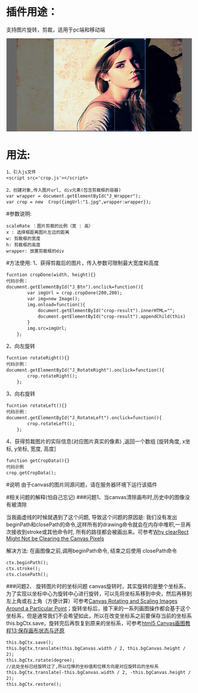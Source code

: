 # 插件用途：
支持图片旋转，剪裁，适用于pc端和移动端


![image](https://github.com/BabyLian/crop/raw/master/screenshots.png)
# 用法:
```
1、引入js文件
<script src='crop.js'></script>

2、创建对象,传入图片url, div元素(包含剪裁框的容器)
var wrapper = document.getElementById("J_Wrapper");
var crop = new  Crop({imgUrl:"1.jpg",wrapper:wrapper});
```

#参数说明:
```
scaleRate ：图片剪裁的比例（宽 : 高）
x : 选择框距离图片左边的距离
w: 剪裁框的宽度
h: 剪裁框的高度
wrapper: 放置剪裁框的div
```

#方法使用:
1、获得剪裁后的图片，传入参数可限制最大宽度和高度
```
fucntion cropDone(width, height){}
代码示例：
document.getElementById("J_Btn").onclick=function(){
        var imgUrl = crop.cropDone(200,200);
        var img=new Image();
        img.onload=function(){
            document.getElementById("crop-result").innerHTML="";
            document.getElementById("crop-result").appendChild(this)
        }
        img.src=imgUrl;
    };
  ```
  
2、向左旋转
```
fucntion rotateRight(){}
代码示例：
document.getElementById("J_RotateRight").onclick=function(){
        crop.rotateRight();
    };
```
3、向右旋转
```
fucntion rotateLeft(){}
代码示例：
document.getElementById("J_RotateLeft").onclick=function(){
        crop.rotateLeft();
    };
```
4、获得剪裁图片的实际信息(对应图片真实的像素) ,返回一个数组 [旋转角度, x坐标, y坐标, 宽度, 高度]
```
function getCropData(){}
代码示例
crop.getCropData();
```
#说明
由于canvas的图片同源问题，请在服务器环境下运行该插件


#相关问题的解释(怕自己忘记)
###问题1、当canvas清除画布时,历史中的图像没有被清除


当我画虚线的时候就遇到了这个问题, 导致这个问题的原因是: 我们没有发出beginPath和closePath的命令,这样所有的drawing命令就会在内存中堆积,一旦再次接收到stroke或其他命令时, 所有的路径都会被画出来。可参考[Why clearRect Might Not be Clearing the Canvas Pixels](http://codetheory.in/why-clearrect-might-not-be-clearing-canvas-pixels/)

解决方法: 在画图像之前,调用beginPath命令, 结束之后使用 closePath命令
```
ctx.beginPath();
ctx.stroke();
ctx.closePath();
```

###问题2、 旋转图片时的坐标问题
canvas旋转时，其实旋转的是整个坐标系，为了实现以坐标中心为旋转中心进行旋转，可以先将坐标系移到中央，然后再移到左上角或右上角（方便计算）可参考[Canvas Rotating and Scaling Images Around a Particular Point](http://codetheory.in/canvas-rotating-and-scaling-images-around-a-particular-point/)；旋转坐标后，接下来的一系列画图操作都会基于这个坐标系，但是通常我们不会希望如此，所以在改变坐标系之前要保存当前的坐标系this.bgCtx.save，旋转完后再恢复到原来的坐标系，可参考[html5 Canvas画图教程13:保存画布状态与还原](http://jo2.org/html5-canvas-save-and-restore/)
```
this.bgCtx.save();
this.bgCtx.translate(this.bgCanvas.width / 2, this.bgCanvas.height / 2);
this.bgCtx.rotate(degree);
//此处坐标已经旋转过了,所以位移的坐标值和位移方向是对应旋转后的坐标系
this.bgCtx.translate(-this.bgCanvas.width / 2, -this.bgCanvas.height / 2);
this.bgCtx.restore();
```

